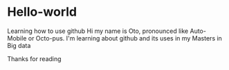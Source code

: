 # Hello-world
Learning how to use github
Hi my name is Oto, pronounced like Auto-Mobile or Octo-pus.
I'm learning about github and its uses in my Masters in Big data

Thanks for reading
